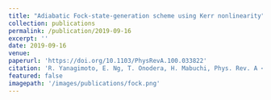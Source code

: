 ```yaml
---
title: "Adiabatic Fock-state-generation scheme using Kerr nonlinearity"
collection: publications
permalink: /publication/2019-09-16
excerpt: ''
date: 2019-09-16
venue: 
paperurl: 'https://doi.org/10.1103/PhysRevA.100.033822'
citation: 'R. Yanagimoto, E. Ng, T. Onodera, H. Mabuchi, Phys. Rev. A <b>100</b>, 033822 (2019).'
featured: false
imagepath: '/images/publications/fock.png'
---
```

